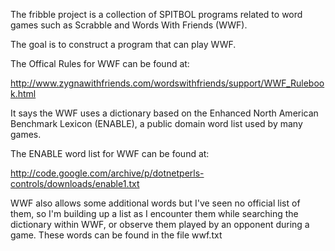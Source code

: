 The fribble project is a collection of SPITBOL programs related to word games such as Scrabble and Words With Friends (WWF).

The goal is to construct a program that can play WWF.

The Offical Rules for WWF can be found at:

http://www.zygnawithfriends.com/wordswithfriends/support/WWF_Rulebook.html

It says the WWF uses a dictionary based on the Enhanced North American Benchmark Lexicon (ENABLE), a public domain word list used by many games.

The ENABLE word list for WWF can be found at:

http://code.google.com/archive/p/dotnetperls-controls/downloads/enable1.txt

WWF also allows some additional words but I've seen no official list of them, so I'm building up a list as I encounter them while searching the dictionary within WWF, or observe them played by an opponent during a game.  These words can be found in the file wwf.txt
